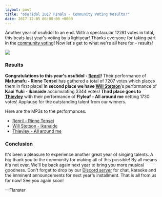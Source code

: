 ```yaml
---
layout: post
title: "osu!idol 2017 Finals - Community Voting Results!"
date: 2017-12-05 06:00:00 +0000
---
```


Another year of osu!idol to an end. With a spectacular 12281 votes in total, this beats last year's voting by a lightyear! Thanks everyone for taking part in the [community voting](https://osu.ppy.sh/community/contests/57)! Now let's get to what we're all here for - results!

![](/wiki/shared/news/2017-12-03-osu-idol-2017-finals-community-voting-results/banner.jpg)

### Results

**Congratulations to this year's osu!idol - [Renril](https://osu.ppy.sh/users/4955122)!** Their performance of **Mafumafu - Rinne Tensei** has gathered a total of 7207 votes which places them in first place! **In second place we have [Will Stetson](https://osu.ppy.sh/users/4909088)**'s performance of **Kaai Yuki - Ikanaide** accumulating 3344 votes! **Third place goes to [Thievley](https://osu.ppy.sh/users/4717672)** with their performance of **Flyleaf - All around me** netting 1730 votes! Applause for the outstanding talent from our winners.

Here are the MP3s to the performances.
- [Renril - Rinne Tensei](https://assets.ppy.sh/contests/57/entries/Renril_-_Rinne_Tensei.mp3)
- [Will Stetson - Ikanaide](https://assets.ppy.sh/contests/57/entries/Will_Stetson_-_Ikanaide.mp3)
- [Thievley - All around me](https://assets.ppy.sh/contests/57/entries/Thievley_-_All_Around_Me.mp3)

### Conclusion

It's been a pleasure to experience another great year of singing talents. A big thank you to the community for making all of this possible!
By all means it's not over. We'll be back again next year to bring you more musical goodness. Don't forget to drop by our [Discord server](https://discord.gg/7hZgNeH) for chat, karaoke and the imminent announcements for next year's installment. That is all from us for now! See you again soon!

—Flanster
